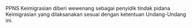PPNS Keimigrasian diberi wewenang sebagai penyidik tindak pidana Keimigrasian yang dilaksanakan sesuai
dengan ketentuan Undang-Undang ini.